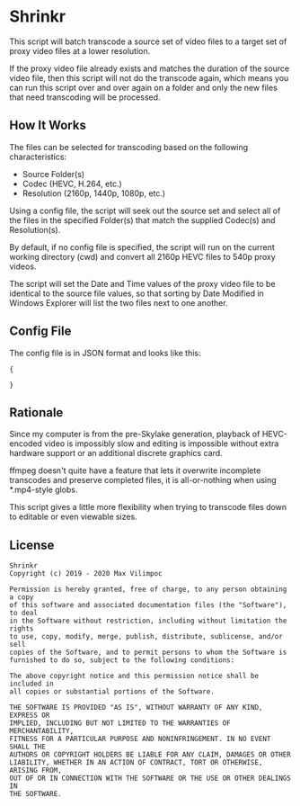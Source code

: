 # Shrinkr

This script will batch transcode a source set of video files to a target set 
of proxy video files at a lower resolution.

If the proxy video file already exists and matches the duration of the source
video file, then this script will not do the transcode again, which means you
can run this script over and over again on a folder and only the new files that 
need transcoding will be processed.

## How It Works

The files can be selected for transcoding based on the following
characteristics:

- Source Folder(s)
- Codec (HEVC, H.264, etc.)
- Resolution (2160p, 1440p, 1080p, etc.)

Using a config file, the script will seek out the source set and select
all of the files in the specified Folder(s) that match the supplied 
Codec(s) and Resolution(s).

By default, if no config file is specified, the script will run on the
current working directory (cwd) and convert all 2160p HEVC files to 
540p  proxy videos.

The script will set the Date and Time values of the proxy video file 
to be identical to the source file values, so that sorting by Date Modified 
in Windows Explorer will list the two files next to one another.

## Config File

The config file is in JSON format and looks like this:

```
{
       
}
```

## Rationale

Since my computer is from the pre-Skylake generation, playback of HEVC-encoded
video is impossibly slow and editing is impossible without extra hardware support
or an additional discrete graphics card.

ffmpeg doesn't quite have a feature that lets it overwrite incomplete transcodes
and preserve completed files, it is all-or-nothing when using *.mp4-style globs.

This script gives a little more flexibility when trying to transcode files down
to editable or even viewable sizes.

## License

```
Shrinkr
Copyright (c) 2019 - 2020 Max Vilimpoc

Permission is hereby granted, free of charge, to any person obtaining a copy
of this software and associated documentation files (the "Software"), to deal
in the Software without restriction, including without limitation the rights
to use, copy, modify, merge, publish, distribute, sublicense, and/or sell
copies of the Software, and to permit persons to whom the Software is
furnished to do so, subject to the following conditions:

The above copyright notice and this permission notice shall be included in
all copies or substantial portions of the Software.

THE SOFTWARE IS PROVIDED "AS IS", WITHOUT WARRANTY OF ANY KIND, EXPRESS OR
IMPLIED, INCLUDING BUT NOT LIMITED TO THE WARRANTIES OF MERCHANTABILITY,
FITNESS FOR A PARTICULAR PURPOSE AND NONINFRINGEMENT. IN NO EVENT SHALL THE
AUTHORS OR COPYRIGHT HOLDERS BE LIABLE FOR ANY CLAIM, DAMAGES OR OTHER
LIABILITY, WHETHER IN AN ACTION OF CONTRACT, TORT OR OTHERWISE, ARISING FROM,
OUT OF OR IN CONNECTION WITH THE SOFTWARE OR THE USE OR OTHER DEALINGS IN
THE SOFTWARE.
```